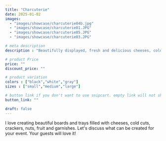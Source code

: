 ```yaml
---
title: "Charcuterie"
date: 2025-01-02
images: 
  - "images/showcase/charcuterie04b.jpg"
  - "images/showcase/charcuterie01.JPG"
  - "images/showcase/charcuterie05.JPG"
  - "images/showcase/charcuterie03.JPG"

# meta description
description : "Beautifully displayed, fresh and delicious cheeses, cold cuts, crackers, and garnishes are offered as charcuterie boards."

# product Price
price: ""
discount_price: ""

# product variation
colors : ["black","white","gray"]
sizes : ["small","medium","large"]

# button link if you don't want to use snipcart. empty link will not show button
button_link: ""

draft: false
---
```


I love creating beautiful boards and trays filled with cheeses, cold cuts, crackers, nuts, fruit and garnishes. Let's discuss what can be created for your event. Your guests will love it!
